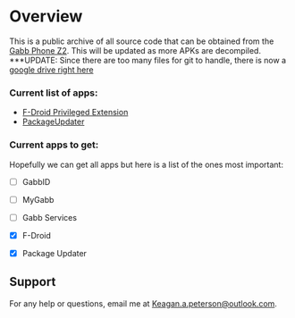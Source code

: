 # Overview

This is a public archive of all source code that can be obtained from the
[Gabb Phone Z2](https://gabb.com/product/gabb-phone-z2/). This will be updated as more APKs are decompiled.
***UPDATE: Since there are too many files for git to handle, there is now a [google drive right here](https://drive.google.com/drive/folders/15k22DK06IEitFJinsJzzXoaoEkso4Ik4?usp=sharing)

### Current list of apps:
* [F-Droid Privileged Extension](https://github.com/Kasherpete/Gabb-Apps-Source/tree/main/data/F-Droid)
* [PackageUpdater](https://github.com/Kasherpete/Gabb-Apps-Source/tree/main/data/PackageUpdater/README.md)

### Current apps to get:
Hopefully we can get all apps but here is a list of the ones most important:
- [ ] GabbID
- [ ] MyGabb
- [ ] Gabb Services
- [x] F-Droid
- [x] Package Updater


## Support
For any help or questions, email me at [Keagan.a.peterson@outlook.com](mailto:Keagan.a.peterson@outlook.com).
